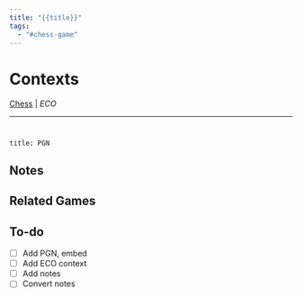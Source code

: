 ```yaml
---
title: "{{title}}"
tags:
  - "#chess-game"
---
```


# Contexts

[Chess](0.-Context-Notes/Chess.md) | *ECO*

---

# 

````ad-example
title: PGN

````

## Notes

## Related Games

## To-do

* [ ] Add PGN, embed
* [ ] Add ECO context
* [ ] Add notes
* [ ] Convert notes
